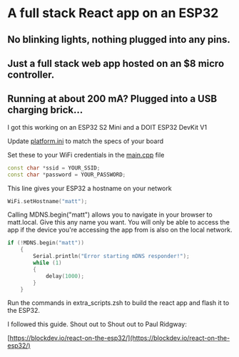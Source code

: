 
# A full stack React app on an ESP32

## No blinking lights, nothing plugged into any pins. 
## Just a full stack web app hosted on an $8 micro controller.
## Running at about 200 mA?  Plugged into a USB charging brick...
I got this working on an ESP32 S2 Mini and a DOIT ESP32 DevKit V1

Update [platform.ini](platformio.ini) to match the specs of your board

Set these to your WiFi credentials in the [main.cpp](src/main.cpp) file
```cpp
const char *ssid = YOUR_SSID;
const char *password = YOUR_PASSWORD;
```

This line gives your ESP32 a hostname on your network
```cpp
WiFi.setHostname("matt");
```

Calling MDNS.begin("matt") allows you to navigate in your browser to matt.local.  Give this any name you want.  You will only be able to access the app if the device you're accessing the app from is also on the local network.
```cpp
if (!MDNS.begin("matt"))
    {
        Serial.println("Error starting mDNS responder!");
        while (1)
        {
            delay(1000);
        }
    }
```

Run the commands in extra_scripts.zsh to build the react app and flash it to the ESP32.  

I followed this guide. Shout out to Shout out to Paul Ridgway:

[https://blockdev.io/react-on-the-esp32/](https://blockdev.io/react-on-the-esp32/)
